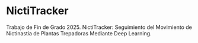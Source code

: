 # NictiTracker
Trabajo de Fin de Grado 2025. NictiTracker: Seguimiento del Movimiento de Nictinastia de Plantas Trepadoras Mediante Deep Learning.
